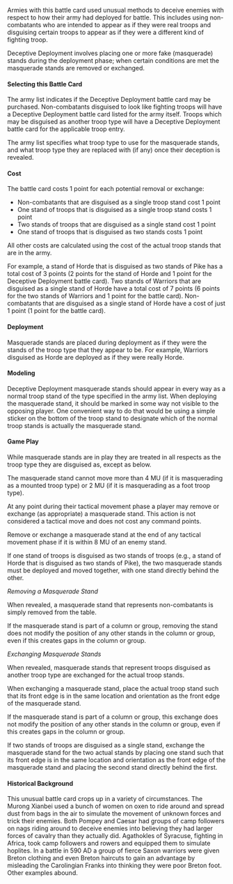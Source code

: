 Armies with this battle card used unusual methods to deceive enemies with respect to how their army had deployed for battle. This includes using non-combatants who are intended to appear as if they were real troops and disguising certain troops to appear as if they were a different kind of fighting troop.

Deceptive Deployment involves placing one or more fake (masquerade) stands during the deployment phase; when certain conditions are met the masquerade stands are removed or exchanged.

#### Selecting this Battle Card
The army list indicates if the Deceptive Deployment battle card may be purchased. Non-combatants disguised to look like fighting troops will have a Deceptive Deployment battle card listed for the army itself. Troops which may be disguised as another troop type will have a Deceptive Deployment battle card for the applicable troop entry.

The army list specifies what troop type to use for the masquerade stands, and what troop type they are replaced with (if any) once their deception is revealed.

#### Cost
The battle card costs 1 point for each potential removal or exchange:
- Non-combatants that are disguised as a single troop stand cost 1 point
- One stand of troops that is disguised as a single troop stand costs 1 point
- Two stands of troops that are disguised as a single stand cost 1 point
- One stand of troops that is disguised as two stands costs 1 point

All other costs are calculated using the cost of the actual troop stands that are in the army.

For example, a stand of Horde that is disguised as two stands of Pike has a total cost of 3 points (2 points for the stand of Horde and 1 point for the Deceptive Deployment battle card). Two stands of Warriors that are disguised as a single stand of Horde have a total cost of 7 points (6 points for the two stands of Warriors and 1 point for the battle card). Non-combatants that are disguised as a single stand of Horde have a cost of just 1 point (1 point for the battle card).

#### Deployment
Masquerade stands are placed during deployment as if they were the stands of the troop type that they appear to be. For example, Warriors disguised as Horde are deployed as if they were really Horde.

#### Modeling
Deceptive Deployment masquerade stands should appear in every way as a normal troop stand of the type specified in the army list.  When deploying the masquerade stand, it should be marked in some way not visible to the opposing player.  One convenient way to do that would be using a simple sticker on the bottom of the troop stand to designate which of the normal troop stands is actually the masquerade stand. 

#### Game Play
While masquerade stands are in play they are treated in all respects as the troop type they are disguised as, except as below.

The masquerade stand cannot move more than 4 MU (if it is masquerading as a mounted troop type) or 2 MU (if it is masquerading as a foot troop type).

At any point during their tactical movement phase a player may remove or exchange (as appropriate) a masquerade stand. This action is not considered a tactical move and does not cost any command points.

Remove or exchange a masquerade stand at the end of any tactical movement phase if it is within 8 MU of an enemy stand.

If one stand of troops is disguised as two stands of troops (e.g., a stand of Horde that is disguised as two stands of Pike), the two masquerade stands must be deployed and moved together, with one stand directly behind the other.

*Removing a Masquerade Stand*

When revealed, a masquerade stand that represents non-combatants is simply removed from the table. 

If the masquerade stand is part of a column or group, removing the stand does not modify the position of any other stands in the column or group, even if this creates gaps in the column or group.

*Exchanging Masquerade Stands*

When revealed, masquerade stands that represent troops disguised as another troop type are exchanged for the actual troop stands.

When exchanging a masquerade stand, place the actual troop stand such that its front edge is in the same location and orientation as the front edge of the masquerade stand. 

If the masquerade stand is part of a column or group, this exchange does not modify the position of any other stands in the column or group, even if this creates gaps in the column or group.

If two stands of troops are disguised as a single stand, exchange the masquerade stand for the two actual stands by placing one stand such that its front edge is in the same location and orientation as the front edge of the masquerade stand and placing the second stand directly behind the first.

#### Historical Background
This unusual battle card crops up in a variety of circumstances.  The Murong Xianbei used a bunch of women on oxen to ride around and spread dust from bags in the air to simulate the movement of unknown forces and trick their enemies.  Both Pompey and Caesar had groups of camp followers on nags riding around to deceive enemies into believing they had larger forces of cavalry than they actually did.  Agathokles of Syracuse, fighting in Africa, took camp followers and rowers and equipped them to simulate hoplites.  In a battle in 590 AD a group of fierce Saxon warriors were given Breton clothing and even Breton haircuts to gain an advantage by misleading the Carolingian Franks into thinking they were poor Breton foot.  Other examples abound.
